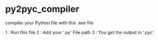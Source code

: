 # py2pyc_compiler


compiler your Python file with this .exe file

1 : Run this file
2 : Add your '.py' File path
3 : You get the output in '.pyc'
